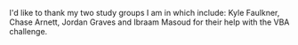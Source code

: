 I'd like to thank my two study groups I am in which include: Kyle Faulkner, Chase Arnett, Jordan Graves and Ibraam Masoud for their help with the VBA challenge. 

